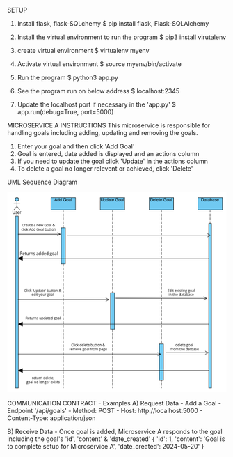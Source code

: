 SETUP
1. Install flask, flask-SQLchemy
$ pip install flask, Flask-SQLAlchemy

2. Install the virtual environment to run the program
$ pip3 install virutalenv

3. create virtual environment
$ virtualenv myenv

4. Activate virtual environment
$ source myenv/bin/activate

5. Run the program
$ python3 app.py

5. See the program run on below address
$ localhost:2345 

6. Update the localhost port if necessary in the 'app.py'
$ app.run(debug=True, port=5000)


MICROSERVICE A INSTRUCTIONS
This microservice is responsible for handling goals including adding, updating and removing the goals.

1. Enter your goal and then click 'Add Goal'
2. Goal is entered, date added is displayed and an actions column
3. If you need to update the goal click 'Update' in the actions column 
4. To delete a goal no longer relevent or achieved, click 'Delete'

UML Sequence Diagram

![alt text](image.png)


COMMUNICATION CONTRACT - Examples
A) Request Data
    - Add a Goal
    - Endpoint '/api/goals'
    - Method: POST
    - Host: http://localhost:5000
    - Content-Type: application/json

B) Receive Data
    - Once goal is added, Microservice A responds to the goal including the goal's 'id', 'content' & 'date_created'
    {
        'id': 1,
        'content': 'Goal is to complete setup for Microservice A',
        'date_created': 2024-05-20'
    }
